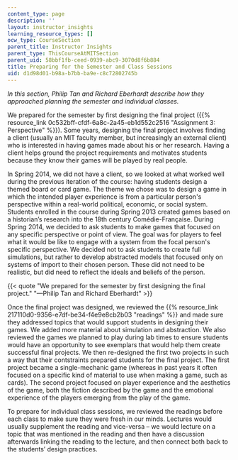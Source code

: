 ```yaml
---
content_type: page
description: ''
layout: instructor_insights
learning_resource_types: []
ocw_type: CourseSection
parent_title: Instructor Insights
parent_type: ThisCourseAtMITSection
parent_uid: 58bbf1fb-ceed-0939-abc9-3070d8f6b884
title: Preparing for the Semester and Class Sessions
uid: d1d98d01-b98a-b7bb-ba9e-c8c72802745b
---
```


_In this section, Philip Tan and Richard Eberhardt describe how they approached planning the semester and individual classes._

We prepared for the semester by first designing the final project ({{% resource_link 0c532bff-cfdf-6a8c-2a45-eb1d552c2516 "Assignment 3: Perspective" %}}). Some years, designing the final project involves finding a client (usually an MIT faculty member, but increasingly an external client) who is interested in having games made about his or her research. Having a client helps ground the project requirements and motivates students because they know their games will be played by real people.

In Spring 2014, we did not have a client, so we looked at what worked well during the previous iteration of the course: having students design a themed board or card game. The theme we chose was to design a game in which the intended player experience is from a particular person's perspective within a real-world political, economic, or social system. Students enrolled in the course during Spring 2013 created games based on a historian’s research into the 18th century Comédie-Française. During Spring 2014, we decided to ask students to make games that focused on any specific perspective or point of view. The goal was for players to feel what it would be like to engage with a system from the focal person's specific perspective. We decided not to ask students to create full simulations, but rather to develop abstracted models that focused only on systems of import to their chosen person. These did not need to be realistic, but did need to reflect the ideals and beliefs of the person.

{{< quote "We prepared for the semester by first designing the final project." "—Philip Tan and Richard Eberhardt" >}}

Once the final project was designed, we reviewed the {{% resource_link 217110d0-9356-e7df-be34-f4e9e8cb2b03 "readings" %}} and made sure they addressed topics that would support students in designing their games. We added more material about simulation and abstraction. We also reviewed the games we planned to play during lab times to ensure students would have an opportunity to see exemplars that would help them create successful final projects. We then re-designed the first two projects in such a way that their contstraints prepared students for the final project. The first project became a single-mechanic game (whereas in past years it often focused on a specific kind of material to use when making a game, such as cards). The second project focused on player experience and the aesthetics of the game, both the fiction described by the game and the emotional experience of the players emerging from the play of the game.

To prepare for individual class sessions, we reviewed the readings before each class to make sure they were fresh in our minds. Lectures would usually supplement the reading and vice-versa – we would lecture on a topic that was mentioned in the reading and then have a discussion afterwards linking the reading to the lecture, and then connect both back to the students’ design practices.